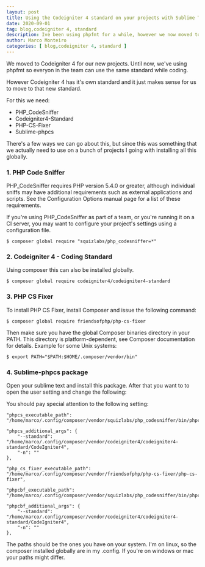```yaml
---
layout: post
title: Using the Codeigniter 4 standard on your projects with Sublime Text 4
date: 2020-09-01
tag: blog,codeigniter 4, standard
description: Ive been using phpfmt for a while, however we now moved to codeigniter 4 that provides actual standards that can be used with sublike
author: Marco Monteiro
categories: [ blog,codeigniter 4, standard ]
---
```


We moved to Codeigniter 4 for our new projects. Until now, we've using phpfmt so everyon in the team can use the same standard while coding. 

However Codeigniter 4 has it's own standard and it just makes sense for us to move to that new standard.

For this we need:

* PHP_CodeSniffer
* Codeigniter4-Standard
* PHP-CS-Fixer
* Sublime-phpcs

There's a few ways we can go about this, but since this was something that we actually need to use on a bunch of projects I going with installing all this globally.

### 1. PHP Code Sniffer

PHP_CodeSniffer requires PHP version 5.4.0 or greater, although individual sniffs may have additional requirements such as external applications and scripts. See the Configuration Options manual page for a list of these requirements.

If you're using PHP_CodeSniffer as part of a team, or you're running it on a CI server, you may want to configure your project's settings using a configuration file.

    $ composer global require "squizlabs/php_codesniffer=*"

### 2. Codeigniter 4 - Coding Standard

Using composer this can also be installed globally.

    $ composer global require codeigniter4/codeigniter4-standard

### 3. PHP CS Fixer

To install PHP CS Fixer, install Composer and issue the following command:

    $ composer global require friendsofphp/php-cs-fixer

Then make sure you have the global Composer binaries directory in your PATH. This directory is platform-dependent, see Composer documentation for details. Example for some Unix systems:

    $ export PATH="$PATH:$HOME/.composer/vendor/bin"

### 4. Sublime-phpcs package

Open your sublime text and install this package. After that you want to to open the user setting and change the following:


You should pay special attention to the following setting: 

    "phpcs_executable_path": "/home/marco/.config/composer/vendor/squizlabs/php_codesniffer/bin/phpcs",

    "phpcs_additional_args": {
        "--standard": "/home/marco/.config/composer/vendor/codeigniter4/codeigniter4-standard/CodeIgniter4",
        "-n": ""
    },

    "php_cs_fixer_executable_path": "/home/marco/.config/composer/vendor/friendsofphp/php-cs-fixer/php-cs-fixer",

    "phpcbf_executable_path": "/home/marco/.config/composer/vendor/squizlabs/php_codesniffer/bin/phpcbf",

    "phpcbf_additional_args": {
        "--standard": "/home/marco/.config/composer/vendor/codeigniter4/codeigniter4-standard/CodeIgniter4",
        "-n": ""
    },

The paths should be the ones you have on your system. I'm on linux, so the composer installed globally are in my .config. If you're on windows or mac your paths might differ.
